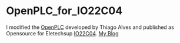 # OpenPLC_for_IO22C04
I modified the <a href="https://www.openplcproject.com/">OpenPLC</a> developed by Thiago Alves and published as Opensource for Eletechsup <a href="https://ja.aliexpress.com/item/32787988935.html?spm=a2g0s.12269583.0.0.3eb11dd3khJARD">IO22C04</a>.
<a href="https://blog.goo.ne.jp/soratobu_macaronipenguin">My Blog</a>
